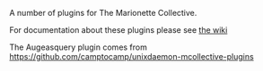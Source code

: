 A number of plugins for The Marionette Collective.

For documentation about these plugins please see [the wiki](http://projects.puppetlabs.com/projects/mcollective-plugins/wiki)

The Augeasquery plugin comes from https://github.com/camptocamp/unixdaemon-mcollective-plugins
